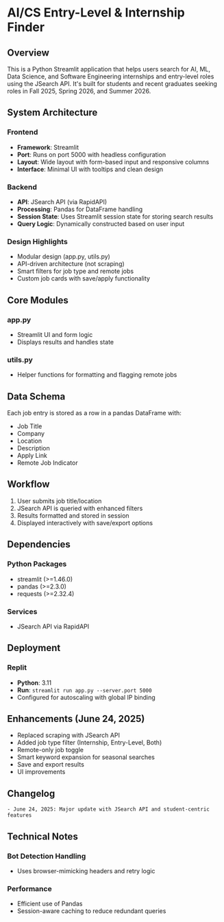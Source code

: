 # AI/CS Entry-Level & Internship Finder

## Overview

This is a Python Streamlit application that helps users search for AI, ML, Data Science, and Software Engineering internships and entry-level roles using the JSearch API. It's built for students and recent graduates seeking roles in Fall 2025, Spring 2026, and Summer 2026.

## System Architecture

### Frontend
- **Framework**: Streamlit
- **Port**: Runs on port 5000 with headless configuration
- **Layout**: Wide layout with form-based input and responsive columns
- **Interface**: Minimal UI with tooltips and clean design

### Backend
- **API**: JSearch API (via RapidAPI)
- **Processing**: Pandas for DataFrame handling
- **Session State**: Uses Streamlit session state for storing search results
- **Query Logic**: Dynamically constructed based on user input

### Design Highlights
- Modular design (app.py, utils.py)
- API-driven architecture (not scraping)
- Smart filters for job type and remote jobs
- Custom job cards with save/apply functionality

## Core Modules

### app.py
- Streamlit UI and form logic
- Displays results and handles state

### utils.py
- Helper functions for formatting and flagging remote jobs

## Data Schema
Each job entry is stored as a row in a pandas DataFrame with:
- Job Title
- Company
- Location
- Description
- Apply Link
- Remote Job Indicator

## Workflow

1. User submits job title/location
2. JSearch API is queried with enhanced filters
3. Results formatted and stored in session
4. Displayed interactively with save/export options

## Dependencies

### Python Packages
- streamlit (>=1.46.0)
- pandas (>=2.3.0)
- requests (>=2.32.4)

### Services
- JSearch API via RapidAPI

## Deployment

### Replit
- **Python**: 3.11
- **Run**: `streamlit run app.py --server.port 5000`
- Configured for autoscaling with global IP binding

## Enhancements (June 24, 2025)
- Replaced scraping with JSearch API
- Added job type filter (Internship, Entry-Level, Both)
- Remote-only job toggle
- Smart keyword expansion for seasonal searches
- Save and export results
- UI improvements

## Changelog
```
- June 24, 2025: Major update with JSearch API and student-centric features
```

## Technical Notes

### Bot Detection Handling
- Uses browser-mimicking headers and retry logic

### Performance
- Efficient use of Pandas
- Session-aware caching to reduce redundant queries